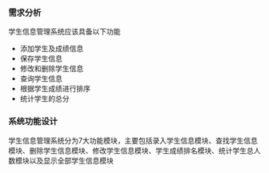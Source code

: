 ### 需求分析

学生信息管理系统应该具备以下功能

- 添加学生及成绩信息
- 保存学生信息
- 修改和删除学生信息
- 查询学生信息
- 根据学生成绩进行排序
- 统计学生的总分

### 系统功能设计

学生信息管理系统分为7大功能模块，主要包括录入学生信息模块、查找学生信息模块、删除学生信息模块、修改学生信息模块、学生成绩排名模块、统计学生总人数模块以及显示全部学生信息模块

